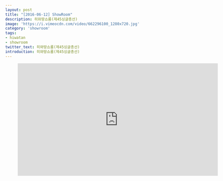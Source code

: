 ```yaml
---
layout: post
title: "[2016-06-12] ShowRoom"
description: 히와땅쇼룸(제45싱글총선)
image: 'https://i.vimeocdn.com/video/662296100_1280x720.jpg'
category: 'showroom'
tags:
- hiwatan
- showroom
twitter_text: 히와땅쇼룸(제45싱글총선)
introduction: 히와땅쇼룸(제45싱글총선)
---
```

<figure class="video_container">
<iframe src="https://player.vimeo.com/video/239345698" width="640" height="360" frameborder="0" webkitallowfullscreen mozallowfullscreen allowfullscreen></iframe>
</figure>
